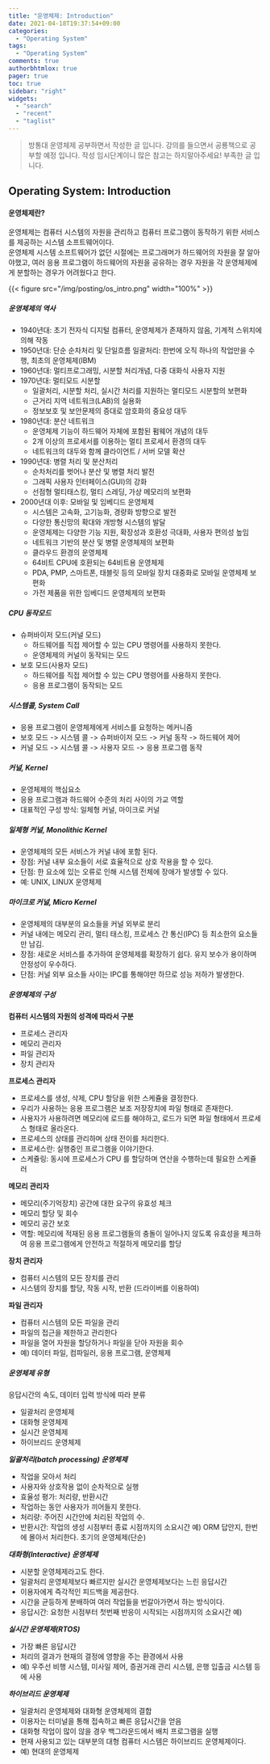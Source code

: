 ```yaml
---
title: "운영체제: Introduction"
date: 2021-04-18T19:37:54+09:00
categories:
  - "Operating System"
tags:
  - "Operating System"
comments: true
authorbhtmlox: true
pager: true
toc: true
sidebar: "right"
widgets:
  - "search"
  - "recent"
  - "taglist"
---
```

> 방통대 운영체제 공부하면서 작성한 글 입니다. 강의를 들으면서 공룡책으로 공부할 예정 입니다.
  작성 임시단계이니 많은 참고는 하지말아주세요! 부족한 글 입니다.

## Operating System: Introduction
#### 운영체제란?
운영체제는 컴퓨터 시스템의 자원을 관리하고 컴퓨터 프로그램이 동작하기 위한 서비스를 제공하는 시스템 소프트웨어이다. </br>
운영체제 시스템 소프트웨어가 없던 시절에는 프로그래머가 하드웨어의 자원을 잘 알아야했고, 여러 응용 프로그램이 하드웨어의 자원을 공유하는 경우
자원을 각 운영체제에게 분할하는 경우가 어려웠다고 한다. </br>

{{< figure src="/img/posting/os_intro.png" width="100%" >}}

##### 운영체제의 역사
- 1940년대: 초기 전자식 디지털 컴퓨터, 운영체제가 존재하지 않음, 기계적 스위치에 의해 작동
- 1950년대: 단순 순차처리 및 단일흐름 일괄처리: 한번에 오직 하나의 작업만을 수행, 최초의 운영체제(IBM)
- 1960년대: 멀티프로그래밍, 시분할 처리개념, 다중 대화식 사용자 지원
- 1970년대: 멀티모드 시분할
    - 일괄처리, 시분할 처리, 실시간 처리를 지원하는 멀티모드 시분할의 보편화
    - 근거리 지역 네트워크(LAB)의 실용화
    - 정보보호 및 보안문제의 증대로 암호화의 중요성 대두
- 1980년대: 분산 네트워크
    - 운영체제 기능이 하드웨어 자체에 포함된 펌웨어 개념의 대두
    - 2개 이상의 프로세서를 이용하는 멀티 프로세서 환경의 대두
    - 네트워크의 대두와 함께 클라이언트 / 서버 모델 확산
 - 1990년대: 병렬 처리 및 분산처리
    - 순차처리를 벗어나 분산 및 병렬 처리 발전
    - 그래픽 사용자 인터페이스(GUI)의 강화
    - 선점형 멀티태스킹, 멀티 스레딩, 가상 메모리의 보편화
  - 2000년대 이후: 모바일 및 임베디드 운영체제
    - 시스템은 고속화, 고기능화, 경량화 방향으로 발전
    - 다양한 통신망의 확대와 개방형 시스템의 발달
    - 운영체제는 다양한 기능 지원, 확장성과 호환성 극대화, 사용자 편의성 높임
    - 네트워크 기반의 분산 및 병렬 운영체제의 보편화
    - 클라우드 환경의 운영체제
    - 64비트 CPU에 호환되는 64비트용 운영체제
    - PDA, PMP, 스마트폰, 태블릿 등의 모바일 장치 대중화로 모바일 운영체제 보편화
    - 가전 제품을 위한 임베디드 운영체제의 보편화
    
    
##### CPU 동작모드
- 슈퍼바이저 모드(커널 모드)
    - 하드웨어를 직접 제어할 수 있는 CPU 명령어를 사용하지 못한다.
    - 운영체제의 커널이 동작되는 모드
- 보호 모드(사용자 모드)
    - 하드웨어를 직접 제어할 수 있는 CPU 명령어를 사용하지 못한다.
    - 응용 프로그램이 동작되는 모드
  
##### 시스템콜, System Call
- 응용 프로그램이 운영체제에게 서비스를 요청하는 메커니즘
- 보호 모드 -> 시스템 콜 -> 슈퍼바이저 모드 -> 커널 동작 -> 하드웨어 제어
- 커널 모드 -> 시스템 콜 -> 사용자 모드 -> 응용 프로그램 동작

##### 커널, Kernel
- 운영체제의 핵심요소
- 응용 프로그램과 하드웨어 수준의 처리 사이의 가교 역할
- 대표적인 구성 방식: 일체형 커널, 마이크로 커널

##### 일체형 커널, Monolithic Kernel
- 운영체제의 모든 서비스가 커널 내에 포함 된다.
- 장점: 커널 내부 요소들이 서로 효율적으로 상호 작용을 할 수 있다.
- 단점: 한 요소에 있는 오류로 인해 시스템 전체에 장애가 발생할 수 있다. 
- 예: UNIX, LINUX 운영체제

##### 마이크로 커널, Micro Kernel
- 운영체제의 대부분의 요소들을 커널 외부로 분리
- 커널 내에는 메모리 관리, 멀티 태스킹, 프로세스 간 통신(IPC) 등 최소한의 요소들만 남김.
- 장점: 새로운 서비스를 추가하여 운영체제를 확장하기 쉽다.
      유지 보수가 용이하며 안정성이 우수하다.
- 단점: 커널 외부 요소들 사이는 IPC를 통해야만 하므로 성능 저하가 발생한다.

##### 운영체제의 구성

**컴퓨터 시스템의 자원의 성격에 따라서 구분**
- 프로세스 관리자
- 메모리 관리자
- 파일 관리자
- 장치 관리자

**프로세스 관리자**
- 프로세스를 생성, 삭제, CPU 할당을 위한 스케쥴을 결정한다.
- 우리가 사용하는 응용 프로그램은 보조 저장장치에 파일 형태로 존재한다.
- 사용자가 사용하려면 메모리에 로드를 해야하고, 로드가 되면 파일 형태에서 프로세스 형태로 올라온다.
- 프로세스의 상태를 관리하며 상태 전이를 처리한다.
- 프로세스란: 실행중인 프로그램을 이야기한다.
- 스케쥴링: 동시에 프로세스가 CPU 를 할당하며 연산을 수행하는데 필요한 스케쥴러

**메모리 관리자**
- 메모리(주기억장치) 공간에 대한 요구의 유효성 체크
- 메모리 할당 및 회수
- 메모리 공간 보호
- 역할: 메모리에 적재된 응용 프로그램들의 충돌이 일어나지 않도록 유효성을 체크하여 응용 프로그램에게 안전하고 적절하게 메모리를 할당

**장치 관리자**
- 컴퓨터 시스템의 모든 장치를 관리
- 시스템의 장치를 할당, 작동 시작, 반환 (드라이버를 이용하여)

**파일 관리자**
- 컴퓨터 시스템의 모든 파일을 관리
- 파일의 접근을 제한하고 관리한다
- 파일을 열어 자원을 할당하거나 파일을 닫아 자원을 회수
- 예) 데이터 파일, 컴파일러, 응용 프로그램, 운영체제

##### 운영체제 유형
응답시간의 속도, 데이터 입력 방식에 따라 분류
- 일괄처리 운영체제
- 대화형 운영체제
- 실시간 운영체제
- 하이브리드 운영체제

***일괄처리(batch processing) 운영체제***
- 작업을 모아서 처리
- 사용자와 상호작용 없이 순차적으로 실행
- 효율성 평가: 처리량, 반환시간
- 작업하는 동안 사용자가 끼어들지 못한다.
- 처리량: 주어진 시간안에 처리된 작업의 수.
- 반환시간: 작업의 생성 시점부터 종료 시점까지의 소요시간
예) ORM 답안지, 한번에 몰아서 처리한다. 초기의 운영체제(단순)

***대화형(Interactive) 운영체제***
- 시분할 운영체제라고도 한다.
- 일괄처리 운영체제보다 빠르지만 실시간 운영체제보다는 느린 응답시간
- 이용자에게 즉각적인 피드백을 제공한다.
- 시간을 균등하게 분배하여 여러 작업들을 번갈아가면서 하는 방식이다.
- 응답시간: 요청한 시점부터 첫번째 반응이 시작되는 시점까지의 소요시간
예)

***실시간 운영체제(RTOS)***
- 가장 빠른 응답시간
- 처리의 결과가 현재의 결정에 영향을 주는 환경에서 사용
- 예) 우주선 비행 시스템, 미사일 제어, 증권거래 관리 시스템, 은행 입출금 시스템 등에 사용

***하이브리드 운영체제***
- 일괄처리 운영체제와 대화형 운영체제의 결합 
- 이용자는 터미널을 통해 접속하고 빠른 응답시간을 얻음
- 대화형 작업이 많이 않을 경우 백그라운드에서 배치 프로그램을 실행
- 현재 사용되고 있는 대부분의 대형 컴퓨터 시스템은 하이브리드 운영체제이다. 
- 예) 현대의 운영체제
